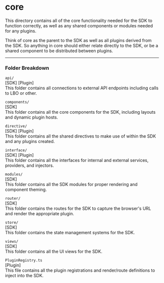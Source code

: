 # core

This directory contains all of the core functionality needed for the SDK to function correctly, as well as any shared components or modules needed for any plugins.

Think of core as the parent to the SDK as well as all plugins derived from the SDK. So anything in core should either relate directly to the SDK, or be a shared component to be distributed between plugins.

---

### Folder Breakdown  
  
`api/`  
[SDK] [Plugin]  
This folder contains all connections to external API endpoints including calls to LBO or other.

`components/`  
[SDK]  
This folder contains all the core components for the SDK, including layouts and dynamic plugin hosts.

`directive/`  
[SDK] [Plugin]  
This folder contains all the shared directives to make use of within the SDK and any plugins created.

`interface/`  
[SDK] [Plugin]  
This folder contains all the interfaces for internal and external services, providers, and injectors.

`modules/`  
[SDK]  
This folder contains all the SDK modules for proper rendering and component theming.

`router/`  
[SDK]  
This folder contains the routes for the SDK to capture the browser's URL and render the appropriate plugin.

`store/`  
[SDK]  
This folder contains the state management systems for the SDK.

`views/`  
[SDK]  
This folder contains all the UI views for the SDK.

`PluginRegistry.ts`  
[Plugin]  
This file contains all the plugin registrations and render/route definitions to inject into the SDK.